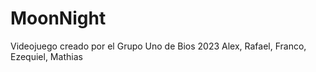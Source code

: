 # MoonNight
Videojuego creado por el Grupo Uno de Bios 2023
Alex, Rafael, Franco, Ezequiel, Mathias
